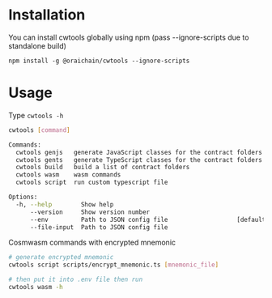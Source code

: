 # Installation

You can install cwtools globally using npm (pass --ignore-scripts due to standalone build)

`npm install -g @oraichain/cwtools --ignore-scripts`

# Usage

Type `cwtools -h`

```bash
cwtools [command]

Commands:
  cwtools genjs   generate JavaScript classes for the contract folders
  cwtools gents   generate TypeScript classes for the contract folders
  cwtools build   build a list of contract folders
  cwtools wasm    wasm commands
  cwtools script  run custom typescript file

Options:
  -h, --help        Show help                                          [boolean]
      --version     Show version number                                [boolean]
      --env         Path to JSON config file                   [default: ".env"]
      --file-input  Path to JSON config file

```

Cosmwasm commands with encrypted mnemonic

```bash
# generate encrypted mnemonic
cwtools script scripts/encrypt_mnemonic.ts [mnemonic_file]

# then put it into .env file then run
cwtools wasm -h
```

